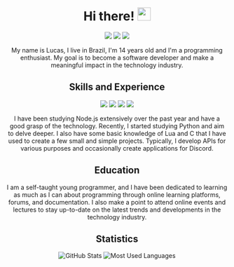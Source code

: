 <h1 align="center">Hi there! <img src="https://images-ext-2.discordapp.net/external/zXfi4pbNQnDyPEIwL0SI1SDa1en5JprLMu8g7snfcpk/https/cdn.discordapp.com/emojis/1070539611870347284.png" width="30px"></h1>

<p align="center">
  <a href="https://discord.com/users/1036018691562803260"><img src="https://img.shields.io/badge/-Discord-7289DA?style=flat-square&logo=discord&logoColor=white&link=https://discord.com/users/1036018691562803260"></a>
  <a href="https://www.instagram.com/emptydev/"><img src="https://img.shields.io/badge/-Instagram-E4405F?style=flat-square&logo=instagram&logoColor=white&link=https://www.instagram.com/empty_dev_/"></a>
  <a href="https://github.com/emptydev1"><img src="https://img.shields.io/badge/-GitHub-181717?style=flat-square&logo=github&logoColor=white&link=https://github.com/emptydev1"></a>
</p>

<p align="center"> 
  My name is Lucas, I live in Brazil, I'm 14 years old and I'm a programming enthusiast. My goal is to become a software developer and make a meaningful impact in the technology industry.
</p>

<h2 align="center">Skills and Experience</h2>

<p align="center">
  <img src="https://img.shields.io/badge/-Node.js-339933?style=flat-square&logo=Node.js&logoColor=white">
  <img src="https://img.shields.io/badge/-Python-3776AB?style=flat-square&logo=Python&logoColor=white">
  <img src="https://img.shields.io/badge/-Lua-2C2D72?style=flat-square&logo=Lua&logoColor=white">
  <img src="https://img.shields.io/badge/-C-00599C?style=flat-square&logo=C&logoColor=white">
</p>

<p align="center"> 
  I have been studying Node.js extensively over the past year and have a good grasp of the technology. Recently, I started studying Python and aim to delve deeper. I also have some basic knowledge of Lua and C that I have used to create a few small and simple projects. Typically, I develop APIs for various purposes and occasionally create applications for Discord.
</p>

<h2 align="center">Education</h2>

<p align="center"> 
  I am a self-taught young programmer, and I have been dedicated to learning as much as I can about programming through online learning platforms, forums, and documentation. I also make a point to attend online events and lectures to stay up-to-date on the latest trends and developments in the technology industry.
</p>

<h2 align="center">Statistics</h2>

<p align="center">
  <img src="https://github-readme-stats.vercel.app/api?username=emptydev1&show_icons=true&count_private=true&include_all_commits=true&theme=github_dark&hide_border=true" alt="GitHub Stats" />
  <img src="https://github-readme-stats.vercel.app/api/top-langs/?username=emptydev1&layout=compact&show_icons=true&theme=github_dark&hide_border=true" alt="Most Used Languages" />
</p>
